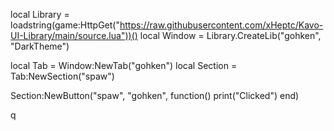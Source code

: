 local Library = loadstring(game:HttpGet("https://raw.githubusercontent.com/xHeptc/Kavo-UI-Library/main/source.lua"))()
local Window = Library.CreateLib("gohken", "DarkTheme")

local Tab = Window:NewTab("gohken")
local Section = Tab:NewSection("spaw")

Section:NewButton("spaw", "gohken", function()
    print("Clicked")
end) 

q
